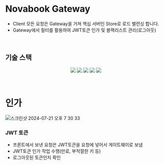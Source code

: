 Novabook Gateway
===========
* Client 모든 요청은 Gateway을 거쳐 핵심 서버인 Store로 로드 밸런싱 합니다.
* Gateway에서 필터를 활용하여 JWT토큰 인가 및 블랙리스트 관리(로그아웃)



<br>


## 기술 스택

<p align="center">
  <img src="https://img.shields.io/badge/Spring%20Cloud-6DB33F?style=flat-square&logo=Spring&logoColor=white"/>
  <img src="https://img.shields.io/badge/Github-181717?style=flat-square&logo=Github&logoColor=white"/>
  <img src="https://img.shields.io/badge/Redis-DC382D?style=flat-square&logo=Redis&logoColor=white"/>
  <img src="https://img.shields.io/badge/Spring%20Boot-6DB33F?style=flat-square&logo=Spring%20Boot&logoColor=white"/>
  <img src="https://img.shields.io/badge/JWT-000000?style=flat-square&logo=JSON%20web%20tokens&logoColor=white"/>
</p>



<br>


인가
=========

![스크린샷 2024-07-21 오후 7 30 33](https://github.com/user-attachments/assets/f306c6e5-9c40-4d13-ba66-108f44637264)
### JWT 토큰
* 프론트에서 보낸 요청은 JWT토큰을 요청에 넣어서 게이트웨이로 보냄
* JWT토큰 인가 작업 수행(만료, 부적절한 키 등)
* 로그아웃된 토큰인지 확인
